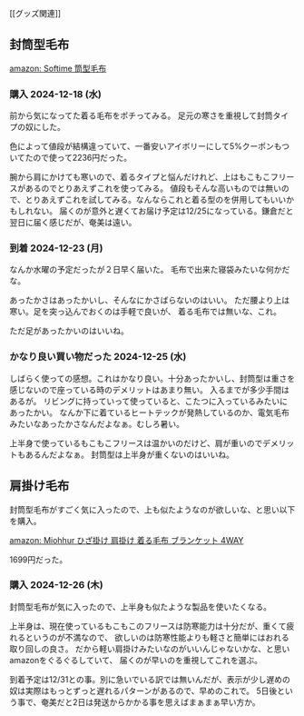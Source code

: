 [[グッズ関連]]

## 封筒型毛布

[amazon: Softime 筒型毛布](https://amzn.to/4iEWoQC)

### 購入 2024-12-18 (水)

前から気になってた着る毛布をポチってみる。
足元の寒さを重視して封筒タイプの奴にした。

色によって値段が結構違っていて、一番安いアイボリーにして5%クーポンもついてたので使って2236円だった。

腕から肩にかけても寒いので、着るタイプと悩んだけれど、上はもこもこフリースがあるのでとりあえずこれを使ってみる。
値段もそんな高いものでは無いので、とりあえずこれを試してみる。なんならこれと着る型のを併用してもいいかもしれない。
届くのが意外と遅くてお届け予定は12/25になっている。鎌倉だと翌日に届く感じだが、奄美は遠い。

### 到着 2024-12-23 (月)

なんか水曜の予定だったが２日早く届いた。
毛布で出来た寝袋みたいな何かだな。

あったかさはあったかいし、そんなにかさばらないのはいい。
ただ腰より上は寒い。足を突っ込んでおくのは手軽で良いが、
着る毛布では無いな、これ。

ただ足があったかいのはいいね。

### かなり良い買い物だった 2024-12-25 (水)

しばらく使っての感想。これはかなり良い。十分あったかいし、封筒型は重さを感じないので座っている時のデメリットはあまり無い。
入るまでが多少手間はあるが。
リビングに持っていって使っていると、こたつに入っているみたいにあったかい。
なんか下に着ているヒートテックが発熱しているのか、電気毛布みたいなあったかさなんだよなぁ。むしろ暑い。

上半身で使っているもこもこフリースは温かいのだけど、肩が重いのでデメリットもあるんだよなぁ。
封筒型は上半身が重くないのはいいね。

## 肩掛け毛布

封筒型毛布がすごく気に入ったので、上も似たようなのが欲しいな、と思い以下を購入。

[amazon: Miohhur ひざ掛け 肩掛け 着る毛布 ブランケット 4WAY](https://amzn.to/3PbVFJ5)

1699円だった。

### 購入 2024-12-26 (木)

封筒型毛布が気に入ったので、上半身も似たような製品を使いたくなる。

上半身は、現在使っているもこもこのフリースは防寒能力は十分だが、重くて疲れるというのが不満なので、
欲しいのは防寒性能よりも軽さと簡単にはおれる取り回しの良さ。
だから軽い肩掛けみたいなのがいいんじゃないかな、と思いamazonをぐるぐるしていて、
届くのが早いのを重視してこれを選ぶ。

到着予定は12/31との事。別に急いでいる訳では無いんだが、表示が少し遅めの奴は実際はもっとずっと遅れるパターンがあるので、早めのこれで。
5日後という事で、奄美だと2日は発送からかかる事を思えばまぁまぁ早い方か。